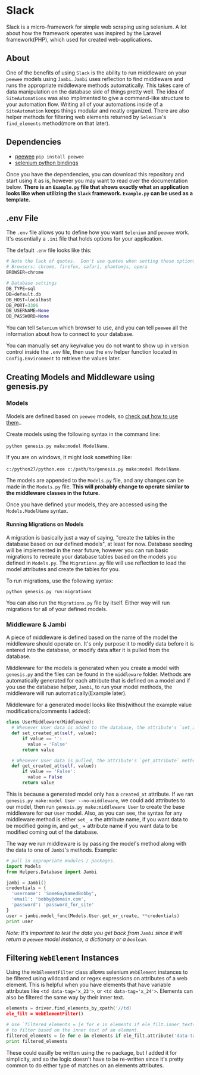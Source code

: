 # Slack
Slack is a micro-framework for simple web scraping using selenium.  A lot about how the framework operates was inspired by the
Laravel framework(PHP), which used for created web-applications.

## About

One of the benefits of using `Slack` is the ability to run middleware on your `peewee` models using `Jambi`.  `Jambi` uses reflection
to find middleware and runs the appropriate middleware methods automatically.  This takes care of data manipulation on the database
side of things pretty well.  The idea of `SiteAutomations` was also implimented to give a command-like structure to your automation
flow.  Writing all of your automations inside of a `SiteAutomation` keeps things modular and neatly organized.  There are also
helper methods for filtering web elements returned by `Selenium`'s `find_elements` method(more on that later).

## Dependencies

* [peewee](http://docs.peewee-orm.com/en/latest/)
`pip install peewee`
* [selenium python bindings](http://selenium-python.readthedocs.org/)

Once you have the dependencies, you can download this repository and start using it as is, however you may want to read over the
documentation below.  __There is an `Example.py` file that shows exactly what an application looks like when utilizing the `Slack`
framework.  `Example.py` can be used as a template.__

## .env File

The `.env` file allows you to define how you want `Selenium` and `peewee` work.  It's essentially a `.ini` file that
holds options for your application.

The default `.env` file looks like this:
```python
# Note the lack of quotes.  Don't use quotes when setting these options.
# Browsers: chrome, firefox, safari, phantomjs, opera
BROWSER=chrome

# Database settings
DB_TYPE=sql
DB=default.db
DB_HOST=localhost
DB_PORT=3306
DB_USERNAME=None
DB_PASSWORD=None
```
You can tell `Selenium` which browser to use, and you can tell `peewee` all the information about how to connect to your
database.

You can manually set any key/value you do not want to show up in version control inside the `.env` file, then use the
`env` helper function located in `Config.Environment` to retrieve the values later.

## Creating Models and Middleware using genesis.py

### Models
Models are defined based on `peewee` models, so [check out how to use them](http://docs.peewee-orm.com/en/latest/peewee/models.html)..

Create models using the following syntax in the command line:

`python genesis.py make:model ModelName`.

If you are on windows, it might look something like:

`c:/python27/python.exe c:/path/to/genesis.py make:model ModelName`.

The models are appended to the `Models.py` file, and any changes can be made in the `Models.py`
file. __This will probably change to operate similar to the middleware classes in the future.__

Once you have defined your models, they are accessed using the `Models.ModelName` syntax.

#### Running Migrations on Models

A migration is basically just a way of saying, "create the tables in the database based on our defined models", at least
for now.  Database seeding will be implemented in the near future, however you can run basic migrations to recreate your
database tables based on the models you defined in `Models.py`.  The `Migrations.py` file will use reflection to load
the model attributes and create the tables for you.

To run migrations, use the following syntax:

`python genesis.py run:migrations`

You can also run the `Migrations.py` file by itself.  Either way will run migrations for all of your defined models.

### Middleware & Jambi

A piece of middleware is defined based on the name of the model the middleware should operate on.  It's only
purpose it to modify data before it is entered into the database, or modify data after it is pulled from the
database.

Middleware for the models is generated when you create a model with `genesis.py` and the files can be found in the
`middleware` folder.  Methods are automatically generated for each attribute that is defined on a model and if you
use the database helper, `Jambi`, to run your model methods, the middleware will run automatically(Example later).

Middleware for a generated model looks like this(without the example value modifications/comments I added):

```python
class UserMiddleware(Middleware):
  # Whenever User data is added to the database, the attribute's `set_attribute` method will be called.
  def set_created_at(self, value):
      if value == '':
        value = 'False'
      return value

  # Whenever User data is pulled, the attribute's `get_attribute` method will be called on the result.
  def get_created_at(self, value):
      if value == 'False':
        value = False
      return value
```

This is because a generated model only has a `created_at` attribute. If we ran `genesis.py make:model User --no-middleware`,
we could add attributes to our model, then run `genesis.py make:middleware User` to create the base middleware for our `User`
model.  Also, as you can see, the syntax for any middleware method is either `set_` + the attribute name, if you want data
to be modified going in, and `get_` + attribute name if you want data to be modified coming out of the database.

The way we run middleware is by passing the model's method along with the data to one of `Jambi`'s
methods.  Example:

```python
# pull in appropriate modules / packages.
import Models
from Helpers.Database import Jambi

jambi = Jambi()
credentials = {
  'username': 'SomeGuyNamedBobby',
  'email': 'bobby@domain.com',
  'password': 'password_for_site'
}
user = jambi.model_func(Models.User.get_or_create, **credentials)
print user
```

_Note:  It's important to test the data you get back from `Jambi` since it will return a `peewee` model instance,
a dictionary or a `boolean`._

## Filtering `WebElement` Instances

Using the `WebElementFilter` class allows selenium `WebElement` instances to be filtered using wildcard and or regex expressions
on attributes of a web element.  This is helpful when you have elements that have variable attributes like `<td data-tag='x_23'>`, or
`<td data-tag='x_24'>`.  Elements can also be filtered the same way by their inner text.

```python
elements = driver.find_elements_by_xpath('//td)
ele_filt = WebElementFilter()

# Use `filtered_elements = [e for e in elements if ele_filt.inner_text().wildcard_match(e, 'x_*')]`
# to filter based on the inner text of an element.
filtered_elements = [e for e in elements if ele_filt.attribute('data-tag').wildcard_match(e, 'x_*')]
print filtered_elements
```

These could easilly be written using the `re` package, but I added it for simplicity, and so the logic
doesn't have to be re-written since it's pretty common to do either type of matches on an elements
attributes.
